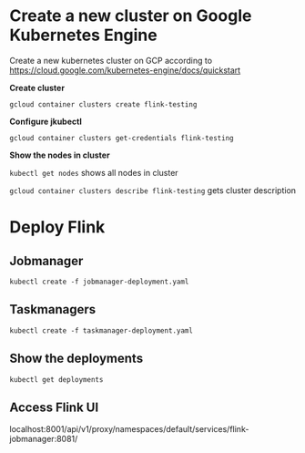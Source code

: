 # Create a new cluster on Google Kubernetes Engine
Create a new kubernetes cluster on GCP according to https://cloud.google.com/kubernetes-engine/docs/quickstart

**Create cluster**

`gcloud container clusters create flink-testing`

**Configure jkubectl**

`gcloud container clusters get-credentials flink-testing`

**Show the nodes in cluster**

`kubectl get nodes` shows all nodes in cluster

`gcloud container clusters describe flink-testing` gets cluster description

# Deploy Flink
## Jobmanager
`kubectl create -f jobmanager-deployment.yaml`

## Taskmanagers
`kubectl create -f taskmanager-deployment.yaml`

## Show the deployments
`kubectl get deployments`

## Access Flink UI
localhost:8001/api/v1/proxy/namespaces/default/services/flink-jobmanager:8081/